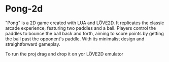 # Pong-2d
"Pong" is a 2D game created with LUA and LÖVE2D. It replicates the classic arcade experience, featuring two paddles and a ball. Players control the paddles to bounce the ball back and forth, aiming to score points by getting the ball past the opponent's paddle. With its minimalist design and straightforward gameplay.


To run the proj drag and drop it on yor LÖVE2D emulator
